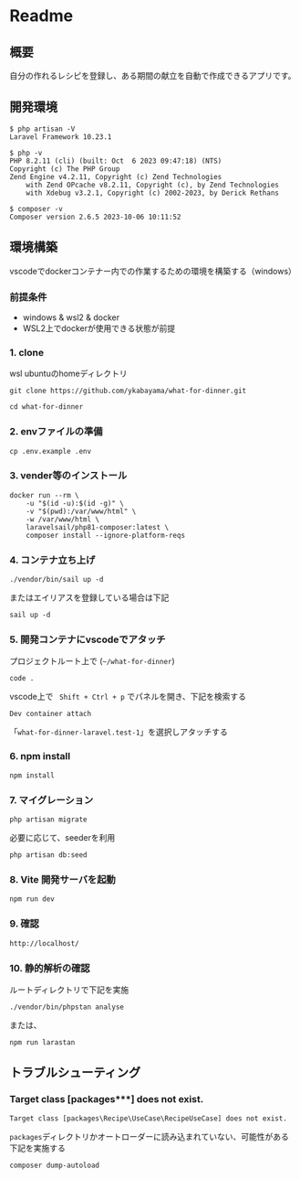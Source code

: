 # Readme

## 概要

自分の作れるレシピを登録し、ある期間の献立を自動で作成できるアプリです。

## 開発環境

```
$ php artisan -V
Laravel Framework 10.23.1

$ php -v
PHP 8.2.11 (cli) (built: Oct  6 2023 09:47:18) (NTS)
Copyright (c) The PHP Group
Zend Engine v4.2.11, Copyright (c) Zend Technologies
    with Zend OPcache v8.2.11, Copyright (c), by Zend Technologies
    with Xdebug v3.2.1, Copyright (c) 2002-2023, by Derick Rethans

$ composer -v
Composer version 2.6.5 2023-10-06 10:11:52
```
## 環境構築

vscodeでdockerコンテナー内での作業するための環境を構築する（windows）

### 前提条件

- windows & wsl2 & docker
- WSL2上でdockerが使用できる状態が前提

### 1. clone

wsl ubuntuのhomeディレクトリ

```
git clone https://github.com/ykabayama/what-for-dinner.git
```

```
cd what-for-dinner
```

### 2. envファイルの準備

```
cp .env.example .env
```

### 3. vender等のインストール

```
docker run --rm \
    -u "$(id -u):$(id -g)" \
    -v "$(pwd):/var/www/html" \
    -w /var/www/html \
    laravelsail/php81-composer:latest \
    composer install --ignore-platform-reqs
```

### 4. コンテナ立ち上げ

```
./vendor/bin/sail up -d
```

またはエイリアスを登録している場合は下記
```
sail up -d
```

### 5. 開発コンテナにvscodeでアタッチ

プロジェクトルート上で (`~/what-for-dinner`)

```
code .
```

vscode上で ` Shift + Ctrl + p` でパネルを開き、下記を検索する
```
Dev container attach
```

「`what-for-dinner-laravel.test-1`」を選択しアタッチする

### 6. npm install

```
npm install
```

### 7. マイグレーション

```
php artisan migrate
```

必要に応じて、seederを利用

```
php artisan db:seed
```

### 8. Vite 開発サーバを起動

```
npm run dev
```

### 9. 確認

```
http://localhost/
```

### 10. 静的解析の確認

ルートディレクトリで下記を実施
```
./vendor/bin/phpstan analyse
```
または、
```
npm run larastan
```

## トラブルシューティング

### Target class [packages\***] does not exist.

```
Target class [packages\Recipe\UseCase\RecipeUseCase] does not exist.
```

`packages`ディレクトリかオートローダーに読み込まれていない、可能性がある
下記を実施する
```bash
composer dump-autoload
```

